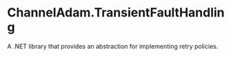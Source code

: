 # ChannelAdam.TransientFaultHandling
A .NET library that provides an abstraction for implementing retry policies.
